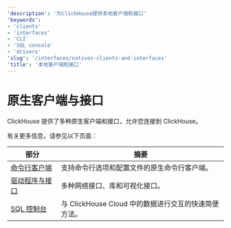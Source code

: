 ```yaml
---
'description': '为ClickHouse提供本地客户端和接口'
'keywords':
- 'clients'
- 'interfaces'
- 'CLI'
- 'SQL console'
- 'drivers'
'slug': '/interfaces/natives-clients-and-interfaces'
'title': '本地客户端和接口'
---
```





# 原生客户端与接口

ClickHouse 提供了多种原生客户端和接口，允许您连接到 ClickHouse。

有关更多信息，请参见以下页面：

| 部分                                                         | 摘要                                                                                  |
|--------------------------------------------------------------|---------------------------------------------------------------------------------------|
| [命令行客户端](/interfaces/cli)                           | 支持命令行选项和配置文件的原生命令行客户端。                                               |
| [驱动程序与接口](/interfaces/overview)                    | 多种网络接口、库和可视化接口。                                                         |
| [SQL 控制台](/integrations/sql-clients/sql-console)     | 与 ClickHouse Cloud 中的数据进行交互的快速简便方法。                                        |
